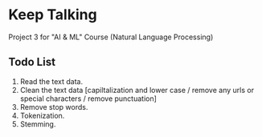 # Keep Talking

Project 3 for "AI &amp; ML" Course (Natural Language Processing)

## Todo List

1. Read the text data.
2. Clean the text data [capiltalization and lower case / remove any urls or special characters /
remove punctuation]
3. Remove stop words.
4. Tokenization.
5. Stemming.
